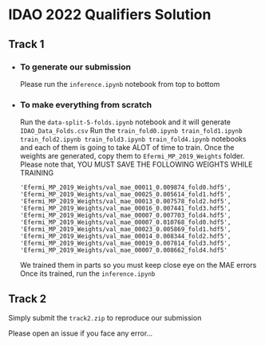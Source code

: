 # IDAO 2022 Qualifiers Solution

## Track 1
* ### To generate our submission
  Please run the `inference.ipynb` notebook from top to bottom

* ### To make everything from scratch
  Run the `data-split-5-folds.ipynb` notebook and it will generate `IDAO_Data_Folds.csv`
  Run the `train_fold0.ipynb train_fold1.ipynb train_fold2.ipynb train_fold3.ipynb train_fold4.ipynb` notebooks and each of them is going to take ALOT of time to train. Once the weights are generated, copy them to `Efermi_MP_2019_Weights` folder.
  Please note that, YOU MUST SAVE THE FOLLOWING WEIGHTS WHILE TRAINING
  ```
  'Efermi_MP_2019_Weights/val_mae_00011_0.009874_fold0.hdf5',
  'Efermi_MP_2019_Weights/val_mae_00025_0.005614_fold1.hdf5',
  'Efermi_MP_2019_Weights/val_mae_00013_0.007578_fold2.hdf5',
  'Efermi_MP_2019_Weights/val_mae_00016_0.007441_fold3.hdf5',
  'Efermi_MP_2019_Weights/val_mae_00007_0.007703_fold4.hdf5',
  'Efermi_MP_2019_Weights/val_mae_00007_0.010768_fold0.hdf5',
  'Efermi_MP_2019_Weights/val_mae_00023_0.005869_fold1.hdf5',
  'Efermi_MP_2019_Weights/val_mae_00014_0.008344_fold2.hdf5',
  'Efermi_MP_2019_Weights/val_mae_00019_0.007814_fold3.hdf5',
  'Efermi_MP_2019_Weights/val_mae_00007_0.008662_fold4.hdf5'
  ```
  We trained them in parts so you must keep close eye on the MAE errors
  Once its trained, run the `inference.ipynb` 


## Track 2
  Simply submit the `track2.zip` to reproduce our submission
  
  
 Please open an issue if you face any error...
